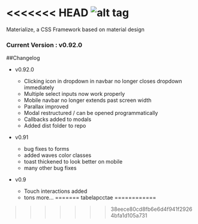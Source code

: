 <<<<<<< HEAD
![alt tag](https://raw.github.com/dogfalo/materialize/master/images/materialize.gif)
===========
Materialize, a CSS Framework based on material design

### Current Version : v0.92.0

##Changelog

- v0.92.0
  - Clicking icon in dropdown in navbar no longer closes dropdown immediately
  - Multiple select inputs now work properly
  - Mobile navbar no longer extends past screen width
  - Parallax improved
  - Modal restructured / can be opened programmatically
  - Callbacks added to modals
  - Added dist folder to repo


- v0.91
  - bug fixes to forms
  - added waves color classes
  - toast thickened to look better on mobile
  - many other bug fixes


- v0.9
  - Touch interactions added
  - tons more...
=======
tabelapcctae
============
>>>>>>> 38eece80cd8fb6e6d4f941f29264bfa1d105a731
